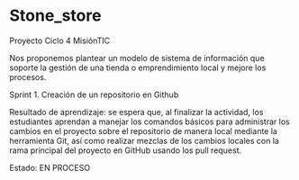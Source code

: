 # Stone_store
Proyecto Ciclo 4 MisiónTIC

Nos proponemos plantear un modelo de sistema de información que soporte la gestión de una tienda o emprendimiento local y mejore los procesos.


Sprint 1. Creación de un repositorio en Github

Resultado de aprendizaje: se espera que, al finalizar la actividad, los estudiantes aprendan a manejar los comandos básicos para administrar
los cambios en el proyecto sobre el repositorio de manera local mediante la herramienta Git, así como realizar mezclas de los cambios locales con la rama principal del proyecto en GitHub usando los pull request.

Estado: EN PROCESO
